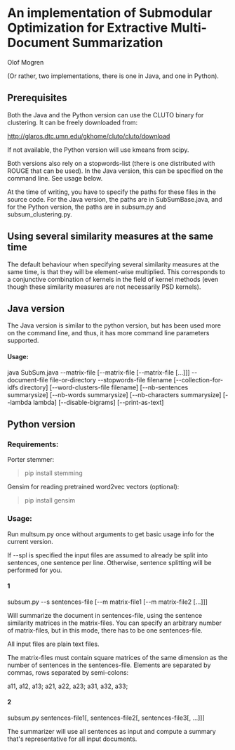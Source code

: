 # An implementation of Submodular Optimization for Extractive Multi-Document Summarization

Olof Mogren

(Or rather, two implementations, there is one in Java, and one in Python).


## Prerequisites

Both the Java and the Python version can use the CLUTO binary for clustering. It can be freely downloaded from:

http://glaros.dtc.umn.edu/gkhome/cluto/cluto/download

If not available, the Python version will use kmeans from scipy.

Both versions also rely on a stopwords-list (there is one distributed with ROUGE that can be used). In the Java version, this can be specified on the command line. See usage below.

At the time of writing, you have to specify the paths for these files in the source code. For the Java version, the paths are in SubSumBase.java, and for the Python version, the paths are in subsum.py and subsum\_clustering.py.



## Using several similarity measures at the same time

The default behaviour when specifying several similarity measures at the same time, is that they will be element-wise multiplied. This corresponds to a conjunctive combination of kernels in the field of kernel methods (even though these similarity measures are not necessarily PSD kernels).



## Java version

The Java version is similar to the python version, but has been used more on the command line, and thus, it has more command line parameters supported.

#### Usage:

java SubSum.java --matrix-file <filename1> [--matrix-file <filename2> [--matrix-file <filename3> [...]]]
    --document-file file-or-directory
    --stopwords-file filename
    [--collection-for-idfs directory]
    [--word-clusters-file filename]
    [--nb-sentences summarysize]
    [--nb-words summarysize]
    [--nb-characters summarysize]
    [--lambda lambda]
    [--disable-bigrams]
    [--print-as-text]



## Python version

### Requirements:

Porter stemmer:
  > pip install stemming

Gensim for reading pretrained word2vec vectors (optional):
  > pip install gensim



### Usage:

Run multsum.py once without arguments to get basic usage info for the current version.

If --spl is specified the input files are assumed to already be split into sentences, one sentence per line. Otherwise, sentence splitting will be performed for you.

#### 1

subsum.py --s sentences-file [--m matrix-file1 [--m matrix-file2 [...]]]

Will summarize the document in sentences-file, using the sentence similarity matrices in the matrix-files. You can specify an arbitrary number of matrix-files, but in this mode, there has to be one sentences-file.

All input files are plain text files.

The matrix-files must contain square matrices of the same dimension as the number of sentences in the sentences-file. Elements are separated by commas, rows separated by semi-colons:

a11, a12, a13;
a21, a22, a23;
a31, a32, a33;


#### 2

subsum.py sentences-file1[, sentences-file2[, sentences-file3[, ...]]]

The summarizer will use all sentences as input and compute a summary that's representative for all input documents.


